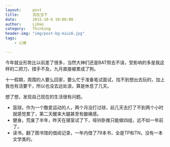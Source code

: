 ```yaml
---
layout:     post
title:      活在当下
date:       2015-10-6 10:00:00
author:     LiHao
category:   Thinking
header-img: "img/post-bg-miui6.jpg"
tags:
    - 心情

---
```


今年就业形势比以前差了很多，当然大神们还是BAT照去不误，受影响的多是我这样的二把刀，措手不及，九月直接被累成了狗。

十一假期，周围的人要么回家，要么忙于准备笔试面试，找不到想出去玩的，加上我也有活要干，所以也没去远处浪，算是休息了几天。

想了想，发现自己现在的生活很有问题。

 - 篮球。作为一个酷爱运动的人，两个月没打过球，前几天去打了不到两个小时就感觉累了，第二天醒来大腿甚至有酸痛感。
 - 健身。荒废了半年，昨天在寝室试了下，哑铃卧推只能做四组，远不如一年前了。
 - 读书。翻了图书馆的借阅记录，一年内借了79本书，全是TP和TN，没有一本文学类的。